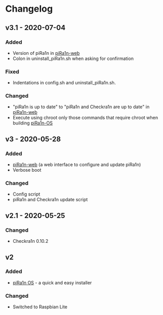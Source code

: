 # Changelog

## v3.1 - 2020-07-04
### Added
- Version of piRa1n in [piRa1n-web](https://github.com/raspberryenvoie/piRa1n-web)
- Colon in uninstall_piRa1n.sh when asking for confirmation
### Fixed
- Indentations in config.sh and uninstall_piRa1n.sh.
### Changed
- "piRa1n is up to date" to "piRa1n and Checkra1n are up to date" in [piRa1n-web](https://github.com/raspberryenvoie/piRa1n-web)
- Execute using chroot only those commands that require chroot when building [piRa1n-OS](https://github.com/raspberryenvoie/piRa1n-OS)

## v3 - 2020-05-28
### Added
- [piRa1n-web](https://github.com/raspberryenvoie/piRa1n-web) (a web interface to configure and update piRa1n)
- Verbose boot
### Changed
- Config script
- piRa1n and Checkra1n update script

## v2.1 - 2020-05-25
### Changed
- Checkra1n 0.10.2

## v2
### Added
- [piRa1n OS](https://github.com/raspberryenvoie/piRa1n-OS) - a quick and easy installer
### Changed
- Switched to Raspbian Lite
